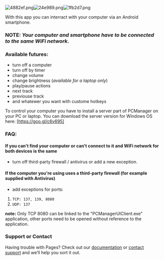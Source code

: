 <img src="http://photouploads.com/images/4882ef.png" alt="4882ef.png" border="0"><img src="http://photouploads.com/images/24e989.png" alt="24e989.png" border="0"><img src="http://photouploads.com/images/1fb2d7.png" alt="1fb2d7.png" border="0">

With this app you can interract with your computer via an Android smartphone. 
### NOTE: _Your computer and smartphone have to be connected to the same WiFi network._

### Available futures:
- turn off a computer
- turn off by timer
- change volume
- change brightness (_available for a laptop only_) 
- play/pause actions
- next track
- previouse track
- and whatewer you want with custome hotkeys

To control your computer you have to install a server part of PCManager on your PC or laptop. You can download the server version for Windows OS here: [https://goo.gl/c6v695]

### FAQ:
#### If you can't find your computer or can't connect to it and WiFi network for both devices is the same
- turn off third-party firewall / antivirus or add a new exception.

#### If the computer you're using uses a third-party firewall (for example supplied with Antivirus)
- add exceptions for ports:

1. `TCP: 137, 139, 8080`
2. `UDP: 137`

**note:** Only TCP 8080 can be linked to the "PCManagerUIClient.exe" application, other ports need to be opened without reference to the application.

### Support or Contact

Having trouble with Pages? Check out our [documentation](https://help.github.com/categories/github-pages-basics/) or [contact support](https://github.com/contact) and we’ll help you sort it out.
